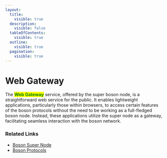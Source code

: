 ```yaml
---
layout:
  title:
    visible: true
  description:
    visible: false
  tableOfContents:
    visible: true
  outline:
    visible: true
  pagination:
    visible: true
---
```


# Web Gateway

The <mark style="color:green;">**Web Gateway**</mark> service, offered by the super boson node, is a straightforward web service for the public. It enables lightweight applications, particularly those within browsers, to access certain features of the boson protocols without the need to be working as a full-fledged boson node. Instead, these applications utilize the super node as a gateway, facilitating seamless interaction with the boson network.

### Related Links

* [Boson Super Node](../boson-protocol/nodes.md#super-node-boson-node)
* [Boson Protocols](../boson-protocol/)
